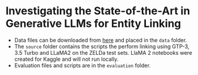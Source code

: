 # Investigating the State-of-the-Art in Generative LLMs for Entity Linking

- Data files can be downloaded from [here](https://www.dropbox.com/scl/fi/hae5vj5fdgeefcdpoiv7e/EL-With-LLMs-data.zip?rlkey=ywv93jcxw13frpo9duere54rn&dl=0) and placed in the `data` folder.
- The `source` folder contains the scripts the perform linking using GTP-3, 3.5 Turbo and LLaMA2 on the ZELDa test sets. LlaMA 2 notebooks were created for Kaggle  and will not run locally.
- Evaluation files and scripts are in the `evaluation` folder. 